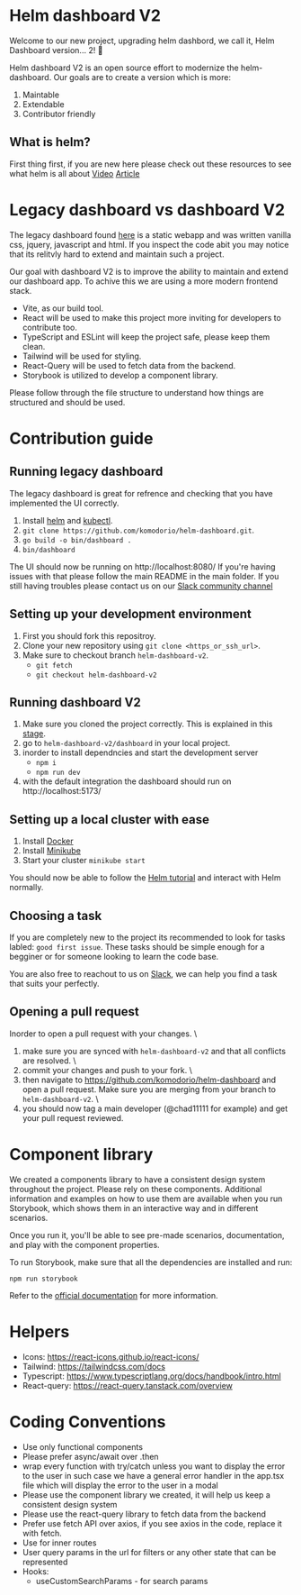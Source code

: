 # Helm dashboard V2

Welcome to our new project, upgrading helm dashbord, we call it, Helm Dashboard version... 2! 🤩

Helm dashboard V2 is an open source effort to modernize the helm-dashboard.
Our goals are to create a version which is more:

1. Maintable
2. Extendable
3. Contributor friendly

## What is helm?

First thing first, if you are new here please check out these resources to see what helm is all about
[Video](https://www.youtube.com/watch?v=fy8SHvNZGeE)
[Article](https://kruschecompany.com/helm-kubernetes/)

# Legacy dashboard vs dashboard V2

The legacy dashboard found [here](https://github.com/komodorio/helm-dashboard/tree/main/pkg/dashboard/static) is a static webapp and was written vanilla css, jquery, javascript and html. If you inspect the code abit you may notice that its relitvly hard to extend and maintain such a project.

Our goal with dashboard V2 is to improve the ability to maintain and extend our dashboard app. To achive this we are using a more modern frontend stack.

- Vite, as our build tool.
- React will be used to make this project more inviting for developers to contribute too.
- TypeScript and ESLint will keep the project safe, please keep them clean.
- Tailwind will be used for styling.
- React-Query will be used to fetch data from the backend.
- Storybook is utilized to develop a component library.

Please follow through the file structure to understand how things are structured and should be used.

# Contribution guide

## Running legacy dashboard

The legacy dashboard is great for refrence and checking that you have implemented the UI correctly.

1. Install [helm](https://helm.sh/docs/intro/install/) and [kubectl](https://kubernetes.io/docs/tasks/tools/).
2. `git clone https://github.com/komodorio/helm-dashboard.git`.
3. `go build -o bin/dashboard .`
4. `bin/dashboard`

The UI should now be running on http://localhost:8080/
If you're having issues with that please follow the main README in the main folder.
If you still having troubles please contact us on our [Slack community channel](https://join.slack.com/t/komodorkommunity/shared_invite/zt-1lz4cme86-2zIKTRtTFnzL_UNxaUS9yw)

## Setting up your development environment

1. First you should fork this repositroy.
2. Clone your new repository using `git clone <https_or_ssh_url>`.
3. Make sure to checkout branch `helm-dashboard-v2`.
   - `git fetch`
   - `git checkout helm-dashboard-v2`

## Running dashboard V2

1. Make sure you cloned the project correctly. This is explained in this [stage](https://github.com/komodorio/helm-dashboard/blob/helm-dashboard-v2/dashboard/README.md#setting-up-your-development-environment).
2. go to `helm-dashboard-v2/dashboard` in your local project.
3. inorder to install dependncies and start the development server
   - `npm i`
   - `npm run dev`
4. with the default integration the dashboard should run on http://localhost:5173/

## Setting up a local cluster with ease

1. Install [Docker](https://docs.docker.com/engine/install/ubuntu/)
2. Install [Minikube](https://minikube.sigs.k8s.io/docs/start/)
3. Start your cluster `minikube start`

You should now be able to follow the [Helm tutorial](https://helm.sh/docs/intro/quickstart/) and interact with Helm normally.

## Choosing a task

If you are completely new to the project its recommended to look for tasks labled: `good first issue`.
These tasks should be simple enough for a begginer or for someone looking to learn the code base.

You are also free to reachout to us on [Slack](https://join.slack.com/t/komodorkommunity/shared_invite/zt-1lz4cme86-2zIKTRtTFnzL_UNxaUS9yw), we can help you find a task that suits your perfectly.

## Opening a pull request

Inorder to open a pull request with your changes. \

1.  make sure you are synced with `helm-dashboard-v2` and that all conflicts are resolved. \
2.  commit your changes and push to your fork. \
3.  then navigate to https://github.com/komodorio/helm-dashboard and open a pull request. Make sure you are merging from your branch to `helm-dashboard-v2`. \
4.  you should now tag a main developer (@chad11111
    for example) and get your pull request reviewed.

# Component library

We created a components library to have a consistent design system throughout the project. Please rely on these components.
Additional information and examples on how to use them are available when you run Storybook, which shows them in an interactive way and in different scenarios.

Once you run it, you'll be able to see pre-made scenarios, documentation, and play with the component properties.

To run Storybook, make sure that all the dependencies are installed and run:

```shell
npm run storybook
```

Refer to the [official documentation](https://storybook.js.org/docs/react/get-started/install) for more information.

# Helpers

- Icons: https://react-icons.github.io/react-icons/
- Tailwind: https://tailwindcss.com/docs
- Typescript: https://www.typescriptlang.org/docs/handbook/intro.html
- React-query: https://react-query.tanstack.com/overview

# Coding Conventions

- Use only functional components
- Please prefer async/await over .then
- wrap every function with try/catch unless you want to display the error to the user
  in such case we have a general error handler in the app.tsx file which will display the error to the user in a modal
- Please use the component library we created, it will help us keep a consistent design system
- Please use the react-query library to fetch data from the backend
- Prefer use fetch API over axios, if you see axios in the code, replace it with fetch.
- Use <Outlet> for inner routes
- User query params in the url for filters or any other state that can be represented
- Hooks:
  - useCustomSearchParams - for search params
